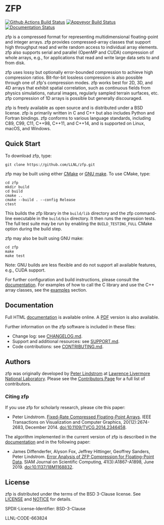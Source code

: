ZFP
===
[![Github Actions Build Status](https://github.com/LLNL/zfp/actions/workflows/main.yml/badge.svg?branch=release1.0.0)](https://github.com/LLNL/zfp/actions/workflows/main.yml)
[![Appveyor Build Status](https://ci.appveyor.com/api/projects/status/qb3ld7j11segy52k/branch/release1.0.0?svg=true)](https://ci.appveyor.com/project/lindstro/zfp)
[![Documentation Status](https://readthedocs.org/projects/zfp/badge/?version=release1.0.0)](https://zfp.readthedocs.io/en/release1.0.0/)

zfp is a compressed format for representing multidimensional floating-point
and integer arrays.  zfp provides compressed-array classes that support high
throughput read and write random access to individual array elements.  zfp
also supports serial and parallel (OpenMP and CUDA) compression of whole
arrays, e.g., for applications that read and write large data sets to and
from disk.

zfp uses lossy but optionally error-bounded compression to achieve high
compression ratios.  Bit-for-bit lossless compression is also possible
through one of zfp's compression modes.  zfp works best for 2D, 3D, and 4D
arrays that exhibit spatial correlation, such as continuous fields from
physics simulations, natural images, regularly sampled terrain surfaces, etc.
zfp compression of 1D arrays is possible but generally discouraged.

zfp is freely available as open source and is distributed under a BSD license.
zfp is primarily written in C and C++ but also includes Python and Fortran
bindings.  zfp conforms to various language standards, including C89, C99,
C11, C++98, C++11, and C++14, and is supported on Linux, macOS, and Windows.


Quick Start
-----------

To download zfp, type:

    git clone https://github.com/LLNL/zfp.git

zfp may be built using either [CMake](https://cmake.org/) or
[GNU make](https://www.gnu.org/software/make/).  To use CMake, type:

    cd zfp
    mkdir build
    cd build
    cmake ..
    cmake --build . --config Release
    ctest

This builds the zfp library in the `build/lib` directory and the zfp
command-line executable in the `build/bin` directory.  It then runs
the regression tests. The full test suite may be run by enabling the 
`BUILD_TESTING_FULL` CMake option during the build step.

zfp may also be built using GNU make:

    cd zfp
    make
    make test

Note: GNU builds are less flexible and do not support all available features,
e.g., CUDA support.

For further configuration and build instructions, please consult the
[documentation](https://zfp.readthedocs.io/en/release1.0.0/installation.html).
For examples of how to call the C library and use the C++ array classes,
see the [examples](https://zfp.readthedocs.io/en/release1.0.0/examples.html)
section.


Documentation
-------------

Full HTML [documentation](http://zfp.readthedocs.io/en/release1.0.0) is
available online.
A [PDF](http://readthedocs.org/projects/zfp/downloads/pdf/release1.0.0/)
version is also available.

Further information on the zfp software is included in these files:

- Change log: see [CHANGELOG.md](./CHANGELOG.md).
- Support and additional resources: see [SUPPORT.md](./SUPPORT.md).
- Code contributions: see [CONTRIBUTING.md](./CONTRIBUTING.md).


Authors
-------

zfp was originally developed by [Peter Lindstrom](https://people.llnl.gov/pl)
at [Lawrence Livermore National Laboratory](https://www.llnl.gov/).  Please
see the [Contributors Page](https://github.com/LLNL/zfp/graphs/contributors)
for a full list of contributors.

### Citing zfp

If you use zfp for scholarly research, please cite this paper:

* Peter Lindstrom.
  [Fixed-Rate Compressed Floating-Point Arrays](https://www.researchgate.net/publication/264417607_Fixed-Rate_Compressed_Floating-Point_Arrays).
  IEEE Transactions on Visualization and Computer Graphics, 20(12):2674-2683, December 2014.
  [doi:10.1109/TVCG.2014.2346458](http://doi.org/10.1109/TVCG.2014.2346458).

The algorithm implemented in the current version of zfp is described in the
[documentation](https://zfp.readthedocs.io/en/latest/algorithm.html) and in
the following paper:

* James Diffenderfer, Alyson Fox, Jeffrey Hittinger, Geoffrey Sanders, Peter Lindstrom.
  [Error Analysis of ZFP Compression for Floating-Point Data](https://www.researchgate.net/publication/324908266_Error_Analysis_of_ZFP_Compression_for_Floating-Point_Data).
  SIAM Journal on Scientific Computing, 41(3):A1867-A1898, June 2019.
  [doi:10.1137/18M1168832](http://doi.org/10.1137/18M1168832).


License
-------

zfp is distributed under the terms of the BSD 3-Clause license.  See
[LICENSE](./LICENSE) and [NOTICE](./NOTICE) for details.

SPDX-License-Identifier: BSD-3-Clause

LLNL-CODE-663824
